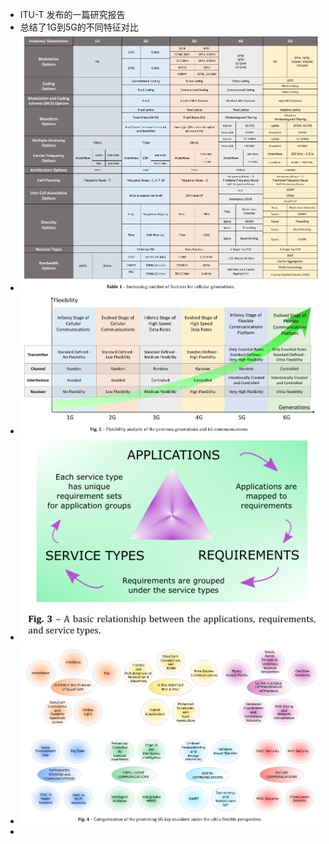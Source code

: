 - ITU-T 发布的一篇研究报告
- 总结了1G到5G的不同特征对比
- ![6g1](../assets/6G_vision_1.png)
- ![6g2](../assets/6G_vision_2.png)
- ![6g3](../assets/6G_vision_3.png)
- ![6g4](../assets/6G_vision_4.png)
-